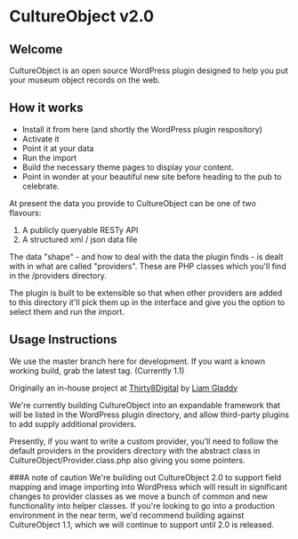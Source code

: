 CultureObject v2.0
====================

Welcome
---------------------
CultureObject is an open source WordPress plugin designed to help you put your museum object records on the web. 

How it works
---------------------

* Install it from here (and shortly the WordPress plugin respository)
* Activate it
* Point it at your data
* Run the import
* Build the necessary theme pages to display your content. 
* Point in wonder at your beautiful new site before heading to the pub to celebrate.

At present the data you provide to CultureObject can be one of two flavours:

1. A publicly queryable RESTy API
2. A structured xml / json data file

The data "shape" - and how to deal with the data the plugin finds - is dealt with in what are called "providers". These are PHP classes which you'll find in the /providers directory.

The plugin is built to be extensible so that when other providers are added to this directory it'll pick them up in the interface and give you the option to select them and run the import.


Usage Instructions
---------------------
We use the master branch here for development. If you want a known working build, grab the latest tag. (Currently 1.1)

Originally an in-house project at [Thirty8Digital](http://www.thirty8digital.co.uk) by [Liam Gladdy](https://gladdy.uk)

We're currently building CultureObject into an expandable framework that will be listed in the WordPress plugin directory, and allow third-party plugins to add supply additional providers.

Presently, if you want to write a custom provider, you'll need to follow the default providers in the providers directory with the abstract class in CultureObject/Provider.class.php also giving you some pointers.

###A note of caution
We're building out CultureObject 2.0 to support field mapping and image importing into WordPress which will result in significant changes to provider classes as we move a bunch of common and new functionality into helper classes. If you're looking to go into a production environment in the near term, we'd recommend building against CultureObject 1.1, which we will continue to support until 2.0 is released.
